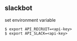 ## slackbot

set environment variable

```
$ export API_RECRUIT=<api-key>
$ export API_SLACK=<api-key>
```
